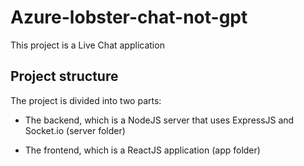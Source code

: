 # Azure-lobster-chat-not-gpt

This project is a Live Chat application

## Project structure

The project is divided into two parts:

- The backend, which is a NodeJS server that uses ExpressJS and Socket.io (server folder)

- The frontend, which is a ReactJS application (app folder)
